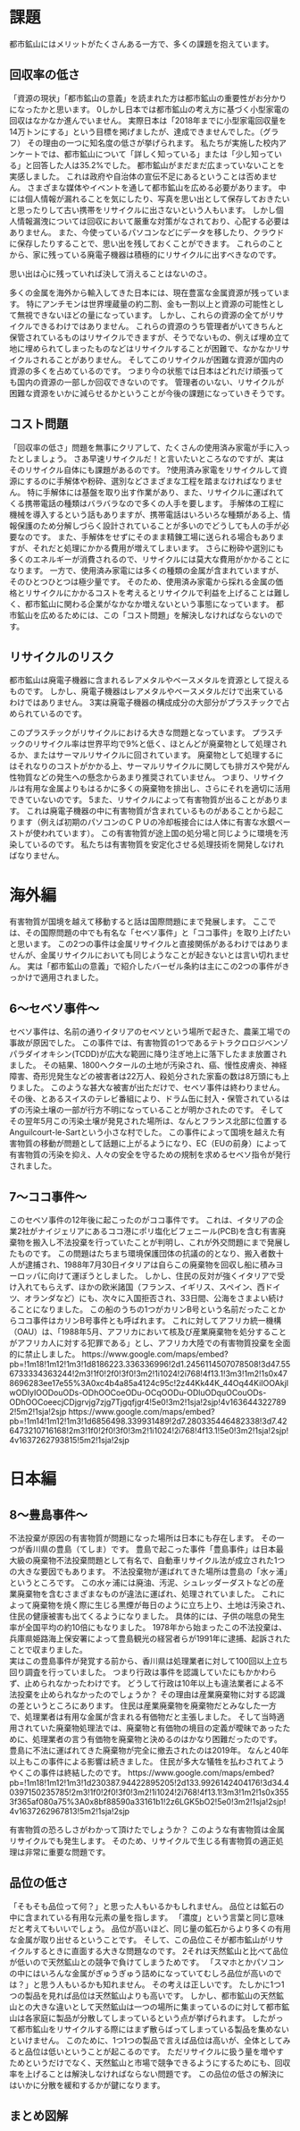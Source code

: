 # 課題

都市鉱山にはメリットがたくさんある一方で、多くの課題を抱えています。

## 回収率の低さ

「資源の現状」「都市鉱山の意義」を読まれた方は都市鉱山の重要性がお分かりになったかと思います。
<SummaryLink>0</SummaryLink>しかし日本では<ForceText>都市鉱山の考え方に基づく小型家電の回収はなかなか進んでいません。</ForceText>
実際日本は「2018年までに小型家電回収量を14万トンにする」という目標を掲げましたが、達成できませんでした。（グラフ）<!-- グラフ貼る -->
その理由の一つに<ForceText>知名度の低さ</ForceText>が挙げられます。
私たちが実施した校内アンケートでは、都市鉱山について「詳しく知っている」または「少し知っている」と回答した人は35.2%でした。
都市鉱山がまだまだ広まっていないことを実感しました。
これは政府や自治体の宣伝不足にあるということは否めません。
さまざまな媒体やイベントを通して都市鉱山を広める必要があります。
中には<ForceText>個人情報が漏れる</ForceText>ことを気にしたり、<ForceText>写真を思い出として保存しておきたい</ForceText>と思ったりして古い携帯をリサイクルに出さないという人もいます。
しかし個人情報漏洩については回収において厳重な対策がなされており、心配する必要はありません。
また、今使っているパソコンなどにデータを移したり、クラウドに保存したりすることで、思い出を残しておくことができます。
これらのことから、家に残っている廃電子機器は積極的にリサイクルに出すべきなのです。

<AtomCharacter atom="Pt">
思い出は心に残っていれば決して消えることはないのさ。
</AtomCharacter>

多くの金属を海外から輸入してきた日本には、現在豊富な<Word>金属資源</Word>が残っています。
特にアンチモンは世界埋蔵量の約二割、金も一割以上と資源の可能性として無視できないほどの量になっています。
しかし、<ForceText>これらの資源の全てがリサイクルできるわけではありません。</ForceText>
これらの資源のうち管理者がいてきちんと保管されているものはリサイクルできますが、そうでないもの、例えば埋め立て地に埋められてしまったものなどはリサイクルすることが困難で、なかなかリサイクルされることがありません。
そしてこのリサイクルが困難な資源が国内の資源の多くを占めているのです。
つまり今の状態では日本はどれだけ頑張っても<ForceText>国内の資源の一部しか回収できない</ForceText>のです。
管理者のいない、リサイクルが困難な資源をいかに減らせるかということが今後の課題になっていきそうです。
<!-- (原田幸明Q&A p.5,24より) -->

## コスト問題

「回収率の低さ」問題を無事にクリアして、たくさんの使用済み家電が手に入ったとしましょう。
さあ早速リサイクルだ！と言いたいところなのですが、実はそのリサイクル自体にも課題があるのです。
<SummaryLink>?</SummaryLink>使用済み家電をリサイクルして資源にするのに<ForceText>手解体や粉砕、選別などさまざまな工程を踏まなければなりません。</ForceText>
特に手解体には基盤を取り出す作業があり、また、リサイクルに運ばれてくる携帯電話の種類はバラバラなので<ForceText>多くの人手を要します。</ForceText>
手解体の工程に機械を導入するという話もありますが、携帯電話はいろいろな種類がある上、情報保護のため分解しづらく設計されていることが多いのでどうしても人の手が必要なのです。
また、手解体をせずにそのまま精錬工場に送られる場合もありますが、それだと処理にかかる費用が増えてしまいます。
さらに粉砕や選別にも多くのエネルギーが消費されるので、リサイクルには莫大な費用がかかることになります。
一方で、使用済み家電には多くの種類の金属が含まれていますが、<ForceText>そのひとつひとつは極少量です。</ForceText>
そのため、使用済み家電から採れる金属の価格とリサイクルにかかるコストを考えるとリサイクルで利益を上げることは難しく、都市鉱山に関わる企業がなかなか増えないという事態になっています。<!-- （イラスト） -->
都市鉱山を広めるためには、この「コスト問題」を解決しなければならないのです。

## リサイクルのリスク

都市鉱山は廃電子機器に含まれる<Word>レアメタル</Word>や<Word>ベースメタル</Word>を資源として捉えるものです。
しかし、廃電子機器はレアメタルやベースメタルだけで出来ているわけではありません。
<SummaryLink>3</SummaryLink>実は<ForceText>廃電子機器の構成成分の大部分がプラスチックで占められているのです。</ForceText>
<!-- （平面円グラフ） -->
このプラスチックがリサイクルにおける大きな問題となっています。
プラスチックのリサイクル率は世界平均で9%と低く、ほとんどが廃棄物として処理されるか、または<Word>サーマルリサイクル</Word>に回されています。
廃棄物として処理するにはそれなりのコストがかかる上、サーマルリサイクルに関しても排ガスや発がん性物質などの発生への懸念からあまり推奨されていません。
つまり、<ForceText>リサイクルは有用な金属よりもはるかに多くの廃棄物を排出し、さらにそれを適切に活用できていない</ForceText>のです。
<SummaryLink>5</SummaryLink>また、リサイクルによって<ForceText>有害物質が出る</ForceText>ことがあります。
これは廃電子機器の中に有害物質が含まれているものがあることから起こります（例えば初期のパソコンのＣＰＵの冷却板接合には人体に有害な水銀ペーストが使われています）。
この有害物質が途上国の処分場と同じように環境を汚染しているのです。
私たちは有害物質を安定化させる処理技術を開発しなければなりません。

<Column title="有害物質の恐ろしさ">
<h1>海外編</h1>
有害物質が国境を越えて移動すると話は国際問題にまで発展します。
ここでは、その国際問題の中でも有名な「<Word>セベソ事件</Word>」と「<Word>ココ事件</Word>」を取り上げたいと思います。
この2つの事件は金属リサイクルと直接関係があるわけではありませんが、金属リサイクルにおいても同じようなことが起きないとは言い切れません。
実は「都市鉱山の意義」で紹介した<Word>バーゼル条約</Word>は主にこの2つの事件がきっかけで適用されました。
<h2><SummaryLink>6</SummaryLink>～セベソ事件～</h2>
セベソ事件は、名前の通りイタリアのセベソという場所で起きた、農薬工場での事故が原因でした。
この事件では、有害物質の1つであるテトラクロロジベンゾパラダイオキシン(TCDD)が広大な範囲に降り注ぎ地上に落下したまま放置されました。
その結果、1800ヘクタールの土地が汚染され、癌、慢性皮膚炎、神経障害、奇形児発生などの被害者は22万人、殺処分された家畜の数は8万頭にも上りました。
このような甚大な被害が出ただけで、セベソ事件は終わりません。
その後、とあるスイスのテレビ番組により、ドラム缶に封入・保管されているはずの汚染土壌の一部が行方不明になっていることが明かされたのです。
そしてその翌年5月<ForceText>この汚染土壌が発見された場所は、なんとフランス北部に位置するAnguilcourt-le-Sartという小さな村でした。</ForceText>
この事件によって国境を越えた有害物質の移動が問題として話題に上がるようになり、EC（EUの前身）によって有害物質の汚染を抑え、人々の安全を守るための規制を求めるセベソ指令が発行されました。
<h2><SummaryLink>7</SummaryLink>～ココ事件～</h2>
このセベソ事件の12年後に起こったのがココ事件です。
これは、イタリアの企業2社がナイジェリアにあるココ港にポリ塩化ビフェニール(PCB)を含む有害廃棄物を搬入し<Word>不法投棄</Word>を行っていたことが判明し、これが外交問題にまで発展したものです。
この問題はたちまち環境保護団体の抗議の的となり、搬入者数十人が逮捕され、1988年7月30日イタリアは自らこの廃棄物を回収し船に積みヨーロッパに向けて運ぼうとしました。
しかし、住民の反対が強くイタリアで受け入れてもらえず、ほかの欧米諸国（フランス、イギリス、スペイン、西ドイツ、オランダなど）にも、次々に入国拒否され、33日間、公海をさまよい続けることになりました。
この船のうちの1つがカリンB号という名前だったことからココ事件はカリンB号事件とも呼ばれます。
これに対してアフリカ統一機構（OAU）は、「1988年5月、アフリカにおいて核及び産業廃棄物を処分することがアフリカ人に対する犯罪である」とし、アフリカ大陸での有害物質投棄を全面的に禁止しました。
<!-- (セベソとかココ、フランスの小さな村の場所を示す地図が欲しいかもby平川) -->
<GoogleMap>
https://www.google.com/maps/embed?pb=!1m18!1m12!1m3!1d8186223.336336996!2d1.2456114507078508!3d47.556733334363244!2m3!1f0!2f0!3f0!3m2!1i1024!2i768!4f13.1!3m3!1m2!1s0x478696283ee17e55%3A0xc4b4a85a4124c95c!2z44Kk44K_44Oq44KiIOOAkjIwODIyIOODouODs-ODhOOCoeODu-OCqOODu-ODluODquOCouODs-ODhOOCoeecjCDjgrvjg7zjg7Tjgqfjgr4!5e0!3m2!1sja!2sjp!4v1636443227892!5m2!1sja!2sjp
</GoogleMap>
<GoogleMap>
https://www.google.com/maps/embed?pb=!1m14!1m12!1m3!1d6856498.339931489!2d7.280335446482338!3d7.426473210716168!2m3!1f0!2f0!3f0!3m2!1i1024!2i768!4f13.1!5e0!3m2!1sja!2sjp!4v1637262793815!5m2!1sja!2sjp
</GoogleMap>

<h1>日本編</h1>
<h2><SummaryLink>8</SummaryLink>～豊島事件～</h2>
不法投棄が原因の有害物質が問題になった場所は日本にも存在します。
その一つが香川県の豊島（てしま）です。
豊島で起こった事件「<Word>豊島事件</Word>」は日本最大級の廃棄物不法投棄問題として有名で、<Word>自動車リサイクル法</Word>が成立された1つの大きな要因でもあります。
<!-- （豊島の場所を示す地図） -->
不法投棄物が運ばれてきた場所は豊島の「水ヶ浦」というところです。
この水ヶ浦には廃油、汚泥、<Word>シュレッダーダスト</Word>などの産業廃棄物を含むさまざまなものが違法に運ばれ、処理されていました。
これによって廃棄物を焼く際に生じる黒煙が毎日のように立ち上り、土地は汚染され、住民の健康被害も出てくるようになりました。
具体的には、子供の喘息の発生率が全国平均の約10倍にもなりました。
1978年から始まったこの不法投棄は、兵庫県姫路海上保安署によって豊島観光の経営者らが1991年に逮捕、起訴されたことで収まりました。
<br>
実はこの豊島事件が発覚する前から、香川県は処理業者に対して100回以上立ち回り調査を行っていました。
つまり行政は事件を認識していたにもかかわらず、止められなかったわけです。
どうして行政は10年以上も違法業者による不法投棄を止められなかったのでしょうか？
その理由は<ForceText>産業廃棄物に対する認識の差</ForceText>というところにあります。
住民は産業廃棄物を廃棄物だとみなした一方で、処理業者は有用な金属が含まれる有価物だと主張しました。
そして当時適用されていた<Word>廃棄物処理法</Word>では、廃棄物と有価物の境目の定義が曖昧であったために、処理業者の言う有価物を廃棄物と決めるのはかなり困難だったのです。
<br>
豊島に不法に運ばれてきた廃棄物が完全に撤去されたのは2019年。
なんと<ForceText>40年以上</ForceText>もこの事件による影響は続きました。
住民が多大な犠牲を払わされてようやくこの事件は終結したのです。
<GoogleMap>
https://www.google.com/maps/embed?pb=!1m18!1m12!1m3!1d230387.94422895205!2d133.9926142404176!3d34.40397150235785!2m3!1f0!2f0!3f0!3m2!1i1024!2i768!4f13.1!3m3!1m2!1s0x3553f365af080a75%3A0x8bf88590a33161b1!2z6LGK5bO2!5e0!3m2!1sja!2sjp!4v1637262967813!5m2!1sja!2sjp
</GoogleMap>
</Column>

有害物質の恐ろしさがわかって頂けたでしょうか？
<ForceText>このような有害物質は金属リサイクルでも発生します。</ForceText>
そのため、リサイクルで生じる有害物質の適正処理は非常に重要な問題です。

## 品位の低さ

「そもそも<Word>品位</Word>って何？」と思った人もいるかもしれません。
品位とは鉱石の中に含まれている有用な元素の量を指します。
「濃度」という言葉と同じ意味だと考えてもいいでしょう。
品位が高いほど、同じ量の鉱石からより多くの有用な金属が取り出せるということです。
そして、この品位こそが都市鉱山がリサイクルするときに直面する大きな問題なのです。
<SummaryLink>2</SummaryLink>それは<ForceText>天然鉱山と比べて品位が低いので天然鉱山との競争で負けてしまう</ForceText>ためです。
「スマホとかパソコンの中にはいろんな金属がぎゅうぎゅう詰めになっていてむしろ品位が高いのでは？」と思う人もいるかも知れません。
その考えは正しいです。
たしかに<ForceText>1つ1つの製品を見れば品位は天然鉱山よりも高い</ForceText>です。
しかし、都市鉱山の天然鉱山との大きな違いとして天然鉱山は一つの場所に集まっているのに対して都市鉱山は各家庭に製品が分散してしまっているという点が挙げられます。
したがって都市鉱山をリサイクルする際にはまず<ForceText>散らばってしまっている製品を集めないといけません。</ForceText>
このために、1つ1つの製品で言えば品位は高いが、<ForceText>全体としてみると品位は低い</ForceText>ということが起こるのです。
ただリサイクルに扱う量を増やすためというだけでなく、天然鉱山と市場で競争できるようにするためにも、回収率を上げることは解決しなければならない問題です。
この品位の低さの解決にはいかに分散を緩和するかが鍵になります。

## まとめ図解

<div class="image_container">
  <svg viewBox="0, 0, 1200, 700" style="width:80vw; height:40vw; margin: 5vh 0 5vh;">
    <use xlink:href="../svg/summary_illust/C.svg#main"></use>
  </svg>
</div>


都市鉱山にはさまざまな課題が絡んでいますね...
なかなか進まないこともナットクできます。

## 参考文献

<NoIndent>
『図解よくわかる「都市鉱山」開発』（原田幸明・醍醐市朗、日刊工業新聞社・2011年8月1日）<br>
<a href="https://prtimes.jp/main/html/rd/p/000000006.000070388.html">PRTIMES「スマホのリサイクル回収率は17％。都市鉱山スマホを再資源化へ」</a><br>
<a href="https://www.smfg.co.jp/sustainability/report/topics/detail084.html">三井住友フィナンシャルグループ「「都市鉱山」に眠るレアメタルの資源化に向けて」</a><br>
<a href="https://www.nims.go.jp/genso/data/urban_mine.html">NIMS「都市鉱山関係データ」</a><br>
<a href="https://www.nims.go.jp/research/elements/rare-metal/urban-mine/0ej0070000002ym4-att/urban-mine_qa.pdf">「都市鉱山の蓄積量推定」に関する Q&A</a><br>
<a href="https://petpedia.co/recycling-statistics/">petpedia「41 Eye-Opening Recycling Statistics for 2021」</a><br>
<a href="http://www.shippai.org/fkd/hf/HC0300002.pdf">イタリア・セベソの化学工場での爆発</a><br>
<a href="https://www.eic.or.jp/ecoterm/index.php?act=view&serial=1543">環境用語「セベソ事件」</a><br>
<a href="https://www.nytimes.com/1988/09/03/world/toxic-waste-boomerang-ciao-italy.html">The New York Times「Toxic Waste Boomerang: Ciao Italy!」</a><br>
<a href="https://www.washingtonpost.com/archive/politics/1988/09/04/after-dumping-on-nigeria-italy-takes-it-all-back/349505f5-f0ca-4364-9563-3d1f9d48125f/">The Washington Post「AFTER DUMPING ON NIGERIA, ITALY TAKES IT ALL BACK」</a><br>
<a href="https://www.re-ver.co.jp/magazine/pdf/ecooVOL25.pdf">ecoo「豊島事件が残した課題」</a><br>
<a href="https://www.env-value.co.jp/columns/press57/">E-VALUE「豊島の不法投棄問題を振り返る」</a>

</NoIndent>